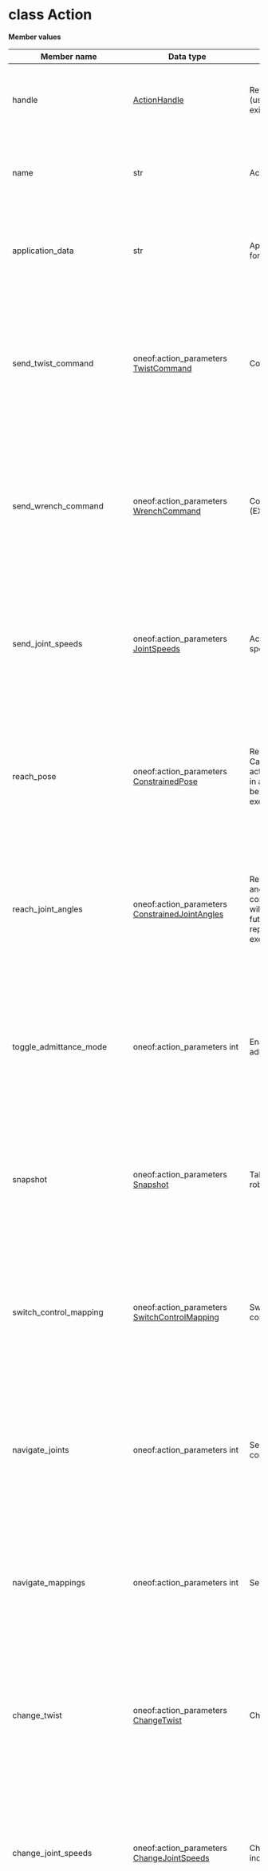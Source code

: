 # class Action

 **Member values** 

|Member name|Data type|Description|Usage|
|-----------|---------|-----------|-----|
|handle| [ActionHandle](ActionHandle.md#)|Reference to the action \(useful when updating an existing action\)|To set handle, you simply assign a value directly to a field within handle. You can also use the parent message's HasField\(\) method to check if a message type field value has been set.|
|name|str|Action friendly name|You can manipulate the field name as if it were a regular field. To clear the value of name and reset it to the default value for its type, you call the ClearField\(\) method of the Message interface.|
|application\_data|str|Application data \(reserved for use by Web App\)|You can manipulate the field application\_data as if it were a regular field. To clear the value of application\_data and reset it to the default value for its type, you call the ClearField\(\) method of the Message interface.|
|send\_twist\_command|oneof:action\_parameters [TwistCommand](TwistCommand.md#)|Control the tool in velocity|You can manipulate the field send\_twist\_command as if it were a regular field. To clear the value of send\_twist\_command and reset it to the default value for its type, you call the ClearField\(\) method of the Message interface. The message class also has a WhichOneof method that lets you find out which field \(if any\) in the oneof has been set.|
|send\_wrench\_command|oneof:action\_parameters [WrenchCommand](WrenchCommand.md#)|Control the tool in force \(EXPERIMENTAL\)|You can manipulate the field send\_wrench\_command as if it were a regular field. To clear the value of send\_wrench\_command and reset it to the default value for its type, you call the ClearField\(\) method of the Message interface. The message class also has a WhichOneof method that lets you find out which field \(if any\) in the oneof has been set.|
|send\_joint\_speeds|oneof:action\_parameters [JointSpeeds](JointSpeeds.md#)|Action to control each joint speed|You can manipulate the field send\_joint\_speeds as if it were a regular field. To clear the value of send\_joint\_speeds and reset it to the default value for its type, you call the ClearField\(\) method of the Message interface. The message class also has a WhichOneof method that lets you find out which field \(if any\) in the oneof has been set.|
|reach\_pose|oneof:action\_parameters [ConstrainedPose](ConstrainedPose.md#)|Reach a pose given Cartesian constraints. This action will be deprecated in a future version and will be replaced by execute\_waypoint\_list.|You can manipulate the field reach\_pose as if it were a regular field. To clear the value of reach\_pose and reset it to the default value for its type, you call the ClearField\(\) method of the Message interface. The message class also has a WhichOneof method that lets you find out which field \(if any\) in the oneof has been set.|
|reach\_joint\_angles|oneof:action\_parameters [ConstrainedJointAngles](ConstrainedJointAngles.md#)|Reach a series of joint angles given angular constraints. This action will be deprecated in a future version and will be replaced by execute\_waypoint\_list.|You can manipulate the field reach\_joint\_angles as if it were a regular field. To clear the value of reach\_joint\_angles and reset it to the default value for its type, you call the ClearField\(\) method of the Message interface. The message class also has a WhichOneof method that lets you find out which field \(if any\) in the oneof has been set.|
|toggle\_admittance\_mode|oneof:action\_parameters int|Enable or disable the admittance mode|You can manipulate the field toggle\_admittance\_mode as if it were a regular field. To clear the value of toggle\_admittance\_mode and reset it to the default value for its type, you call the ClearField\(\) method of the Message interface. The message class also has a WhichOneof method that lets you find out which field \(if any\) in the oneof has been set.|
|snapshot|oneof:action\_parameters [Snapshot](Snapshot.md#)|Take a snapshot of current robot position|You can manipulate the field snapshot as if it were a regular field. To clear the value of snapshot and reset it to the default value for its type, you call the ClearField\(\) method of the Message interface. The message class also has a WhichOneof method that lets you find out which field \(if any\) in the oneof has been set.|
|switch\_control\_mapping|oneof:action\_parameters [SwitchControlMapping](SwitchControlMapping.md#)|Switch the active controller map|You can manipulate the field switch\_control\_mapping as if it were a regular field. To clear the value of switch\_control\_mapping and reset it to the default value for its type, you call the ClearField\(\) method of the Message interface. The message class also has a WhichOneof method that lets you find out which field \(if any\) in the oneof has been set.|
|navigate\_joints|oneof:action\_parameters int|Select the next actuator to control in a map|You can manipulate the field navigate\_joints as if it were a regular field. To clear the value of navigate\_joints and reset it to the default value for its type, you call the ClearField\(\) method of the Message interface. The message class also has a WhichOneof method that lets you find out which field \(if any\) in the oneof has been set.|
|navigate\_mappings|oneof:action\_parameters int|Select a different map|You can manipulate the field navigate\_mappings as if it were a regular field. To clear the value of navigate\_mappings and reset it to the default value for its type, you call the ClearField\(\) method of the Message interface. The message class also has a WhichOneof method that lets you find out which field \(if any\) in the oneof has been set.|
|change\_twist|oneof:action\_parameters [ChangeTwist](ChangeTwist.md#)|Change tool twist|You can manipulate the field change\_twist as if it were a regular field. To clear the value of change\_twist and reset it to the default value for its type, you call the ClearField\(\) method of the Message interface. The message class also has a WhichOneof method that lets you find out which field \(if any\) in the oneof has been set.|
|change\_joint\_speeds|oneof:action\_parameters [ChangeJointSpeeds](ChangeJointSpeeds.md#)|Change the joint speeds individually|You can manipulate the field change\_joint\_speeds as if it were a regular field. To clear the value of change\_joint\_speeds and reset it to the default value for its type, you call the ClearField\(\) method of the Message interface. The message class also has a WhichOneof method that lets you find out which field \(if any\) in the oneof has been set.|
|change\_wrench|oneof:action\_parameters [ChangeWrench](ChangeWrench.md#)|Change the Cartesian force|You can manipulate the field change\_wrench as if it were a regular field. To clear the value of change\_wrench and reset it to the default value for its type, you call the ClearField\(\) method of the Message interface. The message class also has a WhichOneof method that lets you find out which field \(if any\) in the oneof has been set.|
|apply\_emergency\_stop|oneof:action\_parameters [EmergencyStop](EmergencyStop.md#)|Apply robot emergency stop|You can manipulate the field apply\_emergency\_stop as if it were a regular field. To clear the value of apply\_emergency\_stop and reset it to the default value for its type, you call the ClearField\(\) method of the Message interface. The message class also has a WhichOneof method that lets you find out which field \(if any\) in the oneof has been set.|
|clear\_faults|oneof:action\_parameters [Faults](Faults.md#)|Clear faults. Robot will be able to move if there is no more fault \(see BaseCyclic.BaseFeedback.\[fault\_bank\_a | fault\_bank\_b\]\)|You can manipulate the field clear\_faults as if it were a regular field. To clear the value of clear\_faults and reset it to the default value for its type, you call the ClearField\(\) method of the Message interface. The message class also has a WhichOneof method that lets you find out which field \(if any\) in the oneof has been set.|
|delay|oneof:action\_parameters [Delay](Delay.md#)|Apply a delay|You can manipulate the field delay as if it were a regular field. To clear the value of delay and reset it to the default value for its type, you call the ClearField\(\) method of the Message interface. The message class also has a WhichOneof method that lets you find out which field \(if any\) in the oneof has been set.|
|execute\_action|oneof:action\_parameters [ActionHandle](ActionHandle.md#)|Execute an existing action|You can manipulate the field execute\_action as if it were a regular field. To clear the value of execute\_action and reset it to the default value for its type, you call the ClearField\(\) method of the Message interface. The message class also has a WhichOneof method that lets you find out which field \(if any\) in the oneof has been set.|
|send\_gripper\_command|oneof:action\_parameters [GripperCommand](GripperCommand.md#)|Send a gripper command|You can manipulate the field send\_gripper\_command as if it were a regular field. To clear the value of send\_gripper\_command and reset it to the default value for its type, you call the ClearField\(\) method of the Message interface. The message class also has a WhichOneof method that lets you find out which field \(if any\) in the oneof has been set.|
|send\_gpio\_command|oneof:action\_parameters [GpioCommand](GpioCommand.md#)|Send a gpio command \(not implemented yet\)|You can manipulate the field send\_gpio\_command as if it were a regular field. To clear the value of send\_gpio\_command and reset it to the default value for its type, you call the ClearField\(\) method of the Message interface. The message class also has a WhichOneof method that lets you find out which field \(if any\) in the oneof has been set.|
|stop\_action|oneof:action\_parameters [Stop](Stop.md#)|Stop movement|You can manipulate the field stop\_action as if it were a regular field. To clear the value of stop\_action and reset it to the default value for its type, you call the ClearField\(\) method of the Message interface. The message class also has a WhichOneof method that lets you find out which field \(if any\) in the oneof has been set.|
|play\_pre\_computed\_trajectory|oneof:action\_parameters [PreComputedJointTrajectory](PreComputedJointTrajectory.md#)|Play a pre-computed joint trajectory|You can manipulate the field play\_pre\_computed\_trajectory as if it were a regular field. To clear the value of play\_pre\_computed\_trajectory and reset it to the default value for its type, you call the ClearField\(\) method of the Message interface. The message class also has a WhichOneof method that lets you find out which field \(if any\) in the oneof has been set.|
|execute\_sequence|oneof:action\_parameters [SequenceHandle](SequenceHandle.md#)|Execute an existing sequence|You can manipulate the field execute\_sequence as if it were a regular field. To clear the value of execute\_sequence and reset it to the default value for its type, you call the ClearField\(\) method of the Message interface. The message class also has a WhichOneof method that lets you find out which field \(if any\) in the oneof has been set.|
|execute\_waypoint\_list|oneof:action\_parameters [WaypointList](WaypointList.md#)|Execute a trajectory defined by a series of waypoints|You can manipulate the field execute\_waypoint\_list as if it were a regular field. To clear the value of execute\_waypoint\_list and reset it to the default value for its type, you call the ClearField\(\) method of the Message interface. The message class also has a WhichOneof method that lets you find out which field \(if any\) in the oneof has been set.|

**Parent topic:** [Base \(Python\)](../../summary_pages/Base.md)

